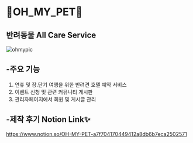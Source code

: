 # 🐶OH_MY_PET🐶

## 반려동물 All Care Service

![ohmypic](https://user-images.githubusercontent.com/77622831/129151910-60bd5fe6-7eb2-4ca1-af97-e5ed70374751.gif)



## -주요 기능 
1. 연휴 및 장.단기 여행을 위한 반려견 호텔 예약 서비스
2. 이벤트 신청 및 관련 커뮤니티 게시판
3. 관리자페이지에서 회원 및 게시글 관리




## -제작 후기 Notion Link✨
https://www.notion.so/OH-MY-PET-a7f704170449412a8db6b7eca2502571
